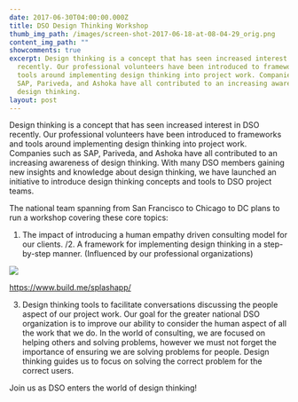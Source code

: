 ```yaml
---
date: 2017-06-30T04:00:00.000Z
title: DSO Design Thinking Workshop
thumb_img_path: /images/screen-shot-2017-06-18-at-08-04-29_orig.png
content_img_path: ""
showcomments: true
excerpt: Design thinking is a concept that has seen increased interest in DSO
  recently. Our professional volunteers have been introduced to frameworks and
  tools around implementing design thinking into project work. Companies such as
  SAP, Pariveda, and Ashoka have all contributed to an increasing awareness of
  design thinking.
layout: post
---
```

Design thinking is a concept that has seen increased interest in DSO recently. Our professional volunteers have been introduced to frameworks and tools around implementing design thinking into project work. Companies such as SAP, Pariveda, and Ashoka have all contributed to an increasing awareness of design thinking. With many DSO members gaining new insights and knowledge about design thinking, we have launched an initiative to introduce design thinking concepts and tools to DSO project teams.

The national team spanning from San Francisco to Chicago to DC plans to run a workshop covering these core topics:

1. The impact of introducing a human empathy driven consulting model for our clients. /2. A framework for implementing design thinking in a step-by-step manner. (Influenced by our professional organizations)

![](/images/screen-shot-2017-06-18-at-08-04-29_orig.png)

<https://www.build.me/splashapp/>

3. Design thinking tools to facilitate conversations discussing the people aspect of our project work. Our goal for the greater national DSO organization is to improve our ability to consider the human aspect of all the work that we do. In the world of consulting, we are focused on helping others and solving problems, however we must not forget the importance of ensuring we are solving problems for people. Design thinking guides us to focus on solving the correct problem for the correct users. 

Join us as DSO enters the world of design thinking!